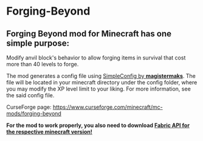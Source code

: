 # Forging-Beyond
## Forging Beyond mod for Minecraft has one simple purpose:
Modify anvil block's behavior to allow forging items in survival that cost more than 40 levels to forge.

The mod generates a config file using [SimpleConfig by **magistermaks**](https://github.com/magistermaks/fabric-simplelibs/tree/master/simple-config).
The file will be located in your minecraft directory under the config folder, where you may modify the XP level limit to your liking.
For more information, see the said config file.

CurseForge page: https://www.curseforge.com/minecraft/mc-mods/forging-beyond

**For the mod to work properly, you also need to download [Fabric API for the respective minecraft version!](https://www.curseforge.com/minecraft/mc-mods/fabric-api)**